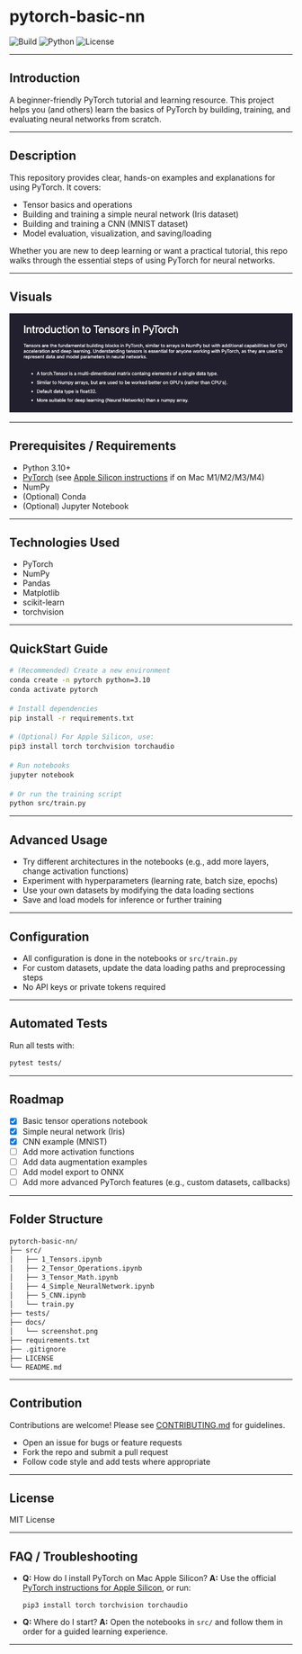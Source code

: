 # pytorch-basic-nn

![Build](https://img.shields.io/badge/build-passing-brightgreen)
![Python](https://img.shields.io/badge/python-3.10-blue)
![License](https://img.shields.io/github/license/ethanvillalovoz/pytorch-basic-nn)

---

## Introduction

A beginner-friendly PyTorch tutorial and learning resource. This project helps you (and others) learn the basics of PyTorch by building, training, and evaluating neural networks from scratch.

---

## Description

This repository provides clear, hands-on examples and explanations for using PyTorch. It covers:
- Tensor basics and operations
- Building and training a simple neural network (Iris dataset)
- Building and training a CNN (MNIST dataset)
- Model evaluation, visualization, and saving/loading

Whether you are new to deep learning or want a practical tutorial, this repo walks through the essential steps of using PyTorch for neural networks.

---

## Visuals

![Screenshot](docs/Intro.png)

---

## Prerequisites / Requirements

- Python 3.10+
- [PyTorch](https://pytorch.org/) (see [Apple Silicon instructions](https://pytorch.org/get-started/locally/) if on Mac M1/M2/M3/M4)
- NumPy
- (Optional) Conda
- (Optional) Jupyter Notebook

---

## Technologies Used

- PyTorch
- NumPy
- Pandas
- Matplotlib
- scikit-learn
- torchvision

---

## QuickStart Guide

```bash
# (Recommended) Create a new environment
conda create -n pytorch python=3.10
conda activate pytorch

# Install dependencies
pip install -r requirements.txt

# (Optional) For Apple Silicon, use:
pip3 install torch torchvision torchaudio

# Run notebooks
jupyter notebook

# Or run the training script
python src/train.py
```

---

## Advanced Usage

- Try different architectures in the notebooks (e.g., add more layers, change activation functions)
- Experiment with hyperparameters (learning rate, batch size, epochs)
- Use your own datasets by modifying the data loading sections
- Save and load models for inference or further training

---

## Configuration

- All configuration is done in the notebooks or `src/train.py`
- For custom datasets, update the data loading paths and preprocessing steps
- No API keys or private tokens required

---

## Automated Tests

Run all tests with:

```bash
pytest tests/
```

---

## Roadmap

- [x] Basic tensor operations notebook
- [x] Simple neural network (Iris)
- [x] CNN example (MNIST)
- [ ] Add more activation functions
- [ ] Add data augmentation examples
- [ ] Add model export to ONNX
- [ ] Add more advanced PyTorch features (e.g., custom datasets, callbacks)

---

## Folder Structure

```
pytorch-basic-nn/
├── src/
│   ├── 1_Tensors.ipynb
│   ├── 2_Tensor_Operations.ipynb
│   ├── 3_Tensor_Math.ipynb
│   ├── 4_Simple_NeuralNetwork.ipynb
│   ├── 5_CNN.ipynb
│   └── train.py
├── tests/
├── docs/
│   └── screenshot.png
├── requirements.txt
├── .gitignore
├── LICENSE
└── README.md
```

---

## Contribution

Contributions are welcome! Please see [CONTRIBUTING.md](CONTRIBUTING.md) for guidelines.

- Open an issue for bugs or feature requests
- Fork the repo and submit a pull request
- Follow code style and add tests where appropriate

---

## License

MIT License

---

## FAQ / Troubleshooting

- **Q:** How do I install PyTorch on Mac Apple Silicon?
  **A:** Use the official [PyTorch instructions for Apple Silicon](https://pytorch.org/get-started/locally/), or run:
  ```
  pip3 install torch torchvision torchaudio
  ```

- **Q:** Where do I start?
  **A:** Open the notebooks in `src/` and follow them in order for a guided learning experience.

---
